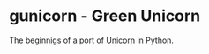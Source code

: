 gunicorn - Green Unicorn
========================

The beginnigs of a port of [Unicorn](http://unicorn.bogomips.org/) in Python.